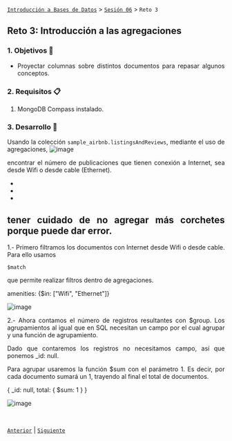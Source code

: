 [`Introducción a Bases de Datos`](../../README.md) > [`Sesión 06`](../Readme.md) > `Reto 3`
	
## Reto 3: Introducción a las agregaciones

<div style="text-align: justify;">

### 1. Objetivos :dart: 

- Proyectar columnas sobre distintos documentos para repasar algunos conceptos.

### 2. Requisitos :clipboard:

1. MongoDB Compass instalado.

### 3. Desarrollo :rocket:

Usando la colección `sample_airbnb.listingsAndReviews`, mediante el uso de agregaciones, 
![image](https://user-images.githubusercontent.com/104279978/196840837-af25414f-2e2d-40b8-94a5-ec7df086ca26.png)

encontrar el número de publicaciones que tienen conexión a Internet, sea desde Wifi o desde cable (Ethernet).

-
-
-

## tener cuidado de no agregar más corchetes porque puede dar error.

1.- Primero filtramos los documentos con Internet desde Wifi o desde cable. Para ello usamos
	
	$match 
	
que permite realizar filtros dentro de agregaciones.


   amenities: {$in: ["Wifi", "Ethernet"]}



![image](https://user-images.githubusercontent.com/104279978/194728391-a8aa1d17-95b4-44a1-a374-6bb7ed1b70ee.png)

2.- Ahora contamos el número de registros resultantes con $group. Los agrupamientos al igual que en SQL necesitan un campo por el cual agrupar y una función de agrupamiento.

Dado que contaremos los registros no necesitamos campo, así que ponemos _id: null.

Para agrupar usaremos la función $sum con el parámetro 1. Es decir, por cada documento sumará un 1, trayendo al final el total de documentos.

{
   _id: null,
   total: {
      $sum: 1
   }
}


![image](https://user-images.githubusercontent.com/104279978/194728402-4166e950-211d-427e-8905-d1e391d9c36d.png)












<br/>

[`Anterior`](../Ejemplo-03/Readme.md) | [`Siguiente`](../Readme.md)

</div>
